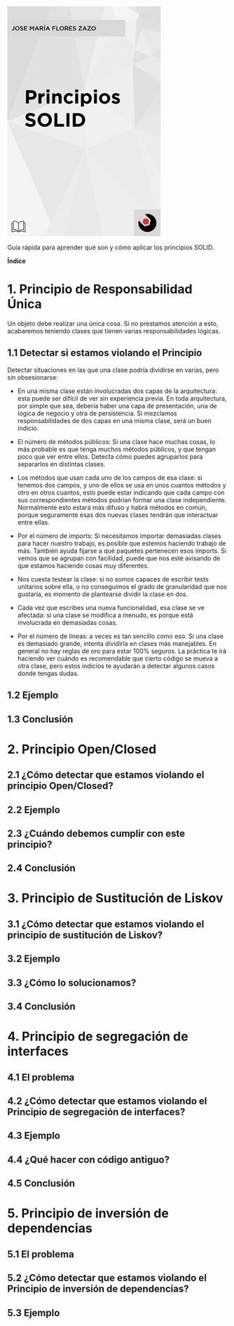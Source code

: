 ![Principios SOLID](/img/solid.png)

Guía rápida para aprender qué son y cómo aplicar los principios SOLID.

**Índice**

# 1. Principio de Responsabilidad Única

Un objeto debe realizar una única cosa. Si no prestamos atención a esto, acabaremos teniendo clases que tienen varias responsabilidades lógicas.

## 1.1 Detectar si estamos violando el Principio

Detectar situaciones en las que una clase podría dividirse en varias, pero sin obsesionarse:

* En una misma clase están involucradas dos capas de la arquitectura: esta puede ser difícil de ver sin experiencia previa. En toda arquitectura, por simple que sea, debería haber una capa de presentación, una de lógica de negocio y otra de persistencia. Si mezclamos responsabilidades de dos capas en una misma clase, será un buen indicio.

* El número de métodos públicos: Si una clase hace muchas cosas, lo más probable es que tenga muchos métodos públicos, y que tengan poco que ver entre ellos. Detecta cómo puedes agruparlos para separarlos en distintas clases.

* Los métodos que usan cada uno de los campos de esa clase: si tenemos dos campos, y uno de ellos se usa en unos cuantos métodos y otro en otros cuantos, esto puede estar indicando que cada campo con sus correspondientes métodos podrían formar una clase independiente. Normalmente esto estará más difuso y habrá métodos en común, porque seguramente esas dos nuevas clases tendrán que interactuar entre ellas.

* Por el número de imports: Si necesitamos importar demasiadas clases para hacer nuestro trabajo, es posible que estemos haciendo trabajo de más. También ayuda fijarse a qué paquetes pertenecen esos imports. Si vemos que se agrupan con facilidad, puede que nos esté avisando de que estamos haciendo cosas muy diferentes.

* Nos cuesta testear la clase: si no somos capaces de escribir tests unitarios sobre ella, o no conseguimos el grado de granularidad que nos gustaría, es momento de plantearse dividir la clase en dos.

* Cada vez que escribes una nueva funcionalidad, esa clase se ve afectada: si una clase se modifica a menudo, es porque está involucrada en demasiadas cosas.

* Por el número de líneas: a veces es tan sencillo como eso. Si una clase es demasiado grande, intenta dividirla en clases más manejables. En general no hay reglas de oro para estar 100% seguros. La práctica te irá haciendo ver cuándo es recomendable que cierto código se mueva a otra clase, pero estos indicios te ayudarán a detectar algunos casos donde tengas dudas.

## 1.2 Ejemplo
## 1.3 Conclusión
# 2. Principio Open/Closed
## 2.1 ¿Cómo detectar que estamos violando el principio Open/Closed?
## 2.2 Ejemplo
## 2.3 ¿Cuándo debemos cumplir con este principio?
## 2.4 Conclusión
# 3. Principio de Sustitución de Liskov
## 3.1 ¿Cómo detectar que estamos violando el principio de sustitución de Liskov?
## 3.2 Ejemplo
## 3.3 ¿Cómo lo solucionamos?
## 3.4  Conclusión
# 4. Principio de segregación de interfaces
## 4.1 El problema
## 4.2 ¿Cómo detectar que estamos violando el Principio de segregación de interfaces?
## 4.3 Ejemplo
## 4.4 ¿Qué hacer con código antiguo?
## 4.5 Conclusión
# 5. Principio de inversión de dependencias
## 5.1 El problema
## 5.2 ¿Cómo detectar que estamos violando el Principio de inversión de dependencias?
## 5.3 Ejemplo
